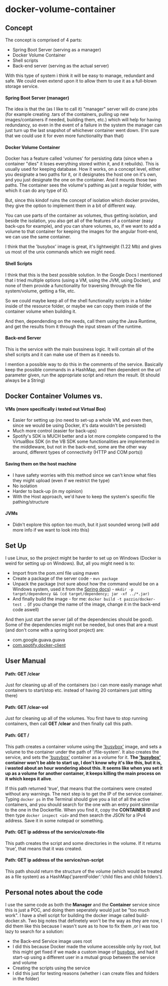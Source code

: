 # docker-volume-container

## Concept

The concept is comprised of 4 parts:
- Spring Boot Server (serving as a manager)
- Docker Volume Container
- Shell scripts
- Back-end server (serving as the actual server)

With this type of system i think it will be easy to manage, redundant and safe. We could even extend upon it to allow them to use it as a full-blown storage service.

#### Spring Boot Server (manager)

The idea is that the (as I like to call it) "manager" server will do crane jobs (for example creating .tars of the containers,
pulling up new images/containers if needed, building them, etc.) which will help for having redundancy, so even in the event of a failure in the system
the manager can just turn up the last snapshot of whichever container went down. (I'm sure that we could use it for even more functionality than that)

#### Docker Volume Container

Docker has a feature called 'volumes' for persisting data (since when a container "dies" it loses everything stored within it, and it rebuilds). This is usually used for
keeping database. How it works, on a concept level, either you designate a two paths for it, or it designates the host one on it's own, and you just designate the one on the
container. And it mounts those two paths. The container sees the volume's pathing as just a regular folder, with which it can do any type of IO.

But, since this kindof ruins the concept of isolation which docker provides, they give the option to implement them in a bit of different way.

You can use parts of the container as volumes, thus getting isolation, and beside the isolation, you also get all of the features of a container (easy back-ups for example),
and you can share volumes, so, if we want to add a volume to that container for keeping the images for the angular front-end, we can use the same container.

I think that the 'busybox' image is great, it's lightweight (1.22 Mb) and gives us most of the unix commands which we might need.

#### Shell Scripts

I think that this is the best possible solution. In the Google Docs I mentioned that i tried multiple options (using a VM, using the JVM, using Docker), and none of them
provide a functionality for traversing through the file system/volume, getting a file, etc.

So we could maybe keep all of the shell functionality scripts in a folder inside of the resource folder, or maybe we can copy them inside of the container volume when building it.

And then, dependending on the needs, call them using the Java Runtime, and get the results from it through the input stream of the runtime.

#### Back-end Server

This is the service with the main bussiness logic. It will contain all of the shell scripts and it can make use of them as it needs to.

I mention a possible way to do this in the comments of the service. Basically keep the possible commands in a HashMap, and then dependent on the url parameter given, run the appropriate script and return the result. (It should always be a String)

## Docker Container Volumes vs.

#### VMs (more specifically i tested out Virtual Box)

 - Easier for setting up (no need to set-up a whole VM, and even then, since we would be using Docker, it's data wouldn't be persisted)
 - Much more control (easier for back-ups)
 - Spotify's SDK is MUCH better and a lot more complete compared to the VirtualBox SDK (in the VB SDK some functionalities are implemented in the middleware, but not in the back-end, some are the other way around, different types of connectivity (HTTP and COM ports))
 
#### Saving them on the host machine

 - I have safety worries with this method since we can't know what files they might upload (even if we restrict the type)
 - No isolation
 - Harder to back-up (in my opinion)
 - With the Host approach, we'd have to keep the system's specific file pathing/structure
 
#### JVMs

- Didn't explore this option too much, but it just sounded wrong (will add more info if we want to look into this)

## Set Up
 I use Linux, so the project might be harder to set up on Windows (Docker is weird for setting up on Windows). But, all you might need is to:
 - Import from the pom.xml file using maven
 - Create a package of the server code - ```mvn package```
 - Unpack the package (not sure about how the command would be on a Windows system, used it from the [Spring docs](https://spring.io/guides/gs/spring-boot-docker/)) - ```mkdir -p target/dependency && (cd target/dependency; jar -xf ../*.jar)```
 - And finally build the image - for me: ```docker build -t pazzio/docker-test .``` (if you change the name of the image, change it in the back-end code aswell)
 
 And then just start the server (all of the dependencies should be good).
 Some of the dependencies might not be needed, but ones that are a must (and don't come with a spring boot project) are:
  - com.google.guava.guava
  - [com.spotify.docker-client](https://github.com/spotify/docker-client)
 

## User Manual

#### Path: GET /clear
 Just for cleaning up all of the containers (so i can more easily manage what containers to start/stop etc. instead of having 20 containers just sitting there)

#### Path: GET /clear-vol
 Just for cleaning up all of the volumes. You first have to stop running containers, then call **GET /clear** and then finally call this path.

#### Path: GET /
 This path creates a container volume using the ['busybox'](https://hub.docker.com/_/busybox) image, and sets a volume to the container under the path of '/file-system'. It also creates the service, and sets the ['busybox'](https://hub.docker.com/_/busybox) container as a volume for it. **The ['busybox'](https://hub.docker.com/_/busybox) container won't be able to start up, I don't know why it's like this, but it is, i wasted about an hour wondering about this. It seems like when you set it up as a volume for another container, it keeps killing the main process on it which keeps it alive**.

 If this path returned 'true', that means that the containers were created without any warnings. The next step is to get the IP of the service container.
 Typing ``` docker ps ``` in the Terminal should give you a list of all the active containers, and you should search for the one with an entry point simmilar to the one in the Dockerfile. When you find it, copy the **CONTAINER ID** and then type ``` docker inspect <id> ``` and then search the JSON for a IPv4 address. Save   it in some notepad or something.

#### Path: GET ip address of the service/create-file
 This path creates the script and some directories in the volume. If it returns 'true', that means that it was created.
 
#### Path: GET ip address of the service/run-script
 This path should return the structure of the volume (which would be treated as a file system) as a HashMap('parentFolder':'child files and child folders').
 
## Personal notes about the code

 I use the same code as both the **Manager** and the **Container** service since this is just a POC, and doing them seperately would just be "too much work".
 I have a shell script for building the docker image called build-docker.sh.
 Two big notes that definetely won't be the way as they are now, I did them like this because I wasn't sure as to how to fix them ,or I was too lazy to search for a solution:
  - the Back-end Service image uses root
   - I did this because Docker made the volume accessible only by root, but this might get fixed if we made a custom image of [busybox](https://hub.docker.com/_/busybox), and had it start-up using a different user in a mutual group between the service and volume
  - Creating the scripts using the service
   - I did this just for testing reasons (whether i can create files and folders in the folder)
   
